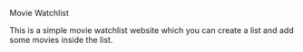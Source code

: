 Movie Watchlist

This is a simple movie watchlist website which you can create a list and add some movies inside the list.
